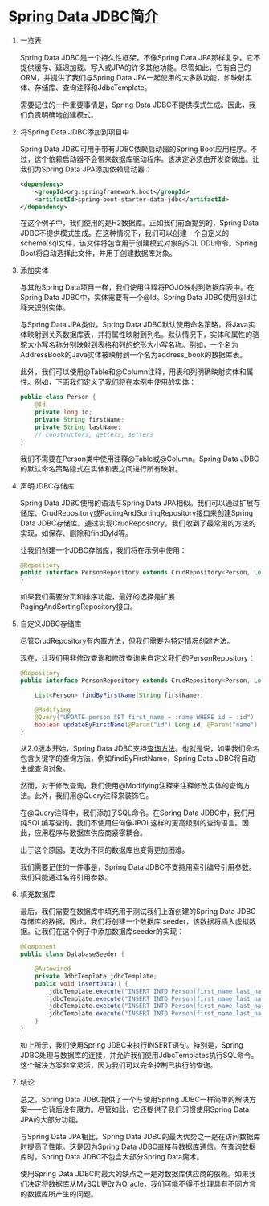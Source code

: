 # [Spring Data JDBC简介](https://www.baeldung.com/spring-data-jdbc-intro)

1. 一览表

    Spring Data JDBC是一个持久性框架，不像Spring Data JPA那样复杂。它不提供缓存、延迟加载、写入或JPA的许多其他功能。尽管如此，它有自己的ORM，并提供了我们与Spring Data JPA一起使用的大多数功能，如映射实体、存储库、查询注释和JdbcTemplate。

    需要记住的一件重要事情是，Spring Data JDBC不提供模式生成。因此，我们负责明确地创建模式。

2. 将Spring Data JDBC添加到项目中

    Spring Data JDBC可用于带有JDBC依赖启动器的Spring Boot应用程序。不过，这个依赖启动器不会带来数据库驱动程序。该决定必须由开发商做出。让我们为Spring Data JPA添加依赖启动器：

    ```xml
    <dependency> 
        <groupId>org.springframework.boot</groupId>
        <artifactId>spring-boot-starter-data-jdbc</artifactId>
    </dependency>
    ```

    在这个例子中，我们使用的是H2数据库。正如我们前面提到的，Spring Data JDBC不提供模式生成。在这种情况下，我们可以创建一个自定义的schema.sql文件，该文件将包含用于创建模式对象的SQL DDL命令。Spring Boot将自动选择此文件，并用于创建数据库对象。

3. 添加实体

    与其他Spring Data项目一样，我们使用注释将POJO映射到数据库表中。在Spring Data JDBC中，实体需要有一个@Id。Spring Data JDBC使用@Id注释来识别实体。

    与Spring Data JPA类似，Spring Data JDBC默认使用命名策略，将Java实体映射到关系数据库表，并将属性映射到列名。默认情况下，实体和属性的骆驼大小写名称分别映射到表格和列的蛇形大小写名称。例如，一个名为AddressBook的Java实体被映射到一个名为address_book的数据库表。

    此外，我们可以使用@Table和@Column注释，用表和列明确映射实体和属性。例如，下面我们定义了我们将在本例中使用的实体：

    ```java
    public class Person {
        @Id
        private long id;
        private String firstName;
        private String lastName;
        // constructors, getters, setters
    }
    ```

    我们不需要在Person类中使用注释@Table或@Column。Spring Data JDBC的默认命名策略隐式在实体和表之间进行所有映射。

4. 声明JDBC存储库

    Spring Data JDBC使用的语法与Spring Data JPA相似。我们可以通过扩展存储库、CrudRepository或PagingAndSortingRepository接口来创建Spring Data JDBC存储库。通过实现CrudRepository，我们收到了最常用的方法的实现，如保存、删除和findById等。

    让我们创建一个JDBC存储库，我们将在示例中使用：

    ```java
    @Repository
    public interface PersonRepository extends CrudRepository<Person, Long> {
    }
    ```

    如果我们需要分页和排序功能，最好的选择是扩展PagingAndSortingRepository接口。

5. 自定义JDBC存储库

    尽管CrudRepository有内置方法，但我们需要为特定情况创建方法。

    现在，让我们用非修改查询和修改查询来自定义我们的PersonRepository：

    ```java
    @Repository
    public interface PersonRepository extends CrudRepository<Person, Long> {

        List<Person> findByFirstName(String firstName);

        @Modifying
        @Query("UPDATE person SET first_name = :name WHERE id = :id")
        boolean updateByFirstName(@Param("id") Long id, @Param("name") String name);
    }
    ```

    从2.0版本开始，Spring Data JDBC支持[查询方法](https://docs.spring.io/spring-data/relational/reference/jdbc/query-methods.html)。也就是说，如果我们命名包含关键字的查询方法，例如findByFirstName，Spring Data JDBC将自动生成查询对象。

    然而，对于修改查询，我们使用@Modifying注释来注释修改实体的查询方法。此外，我们用@Query注释来装饰它。

    在@Query注释中，我们添加了SQL命令。在Spring Data JDBC中，我们用纯SQL编写查询。我们不使用任何像JPQL这样的更高级别的查询语言。因此，应用程序与数据库供应商紧密耦合。

    出于这个原因，更改为不同的数据库也变得更加困难。

    我们需要记住的一件事是，Spring Data JDBC不支持用索引编号引用参数。我们只能通过名称引用参数。

6. 填充数据库

    最后，我们需要在数据库中填充用于测试我们上面创建的Spring Data JDBC存储库的数据。因此，我们将创建一个数据库 seeder，该数据将插入虚拟数据。让我们在这个例子中添加数据库seeder的实现：

    ```java
    @Component
    public class DatabaseSeeder {

        @Autowired
        private JdbcTemplate jdbcTemplate;
        public void insertData() {
            jdbcTemplate.execute("INSERT INTO Person(first_name,last_name) VALUES('Victor', 'Hugo')");
            jdbcTemplate.execute("INSERT INTO Person(first_name,last_name) VALUES('Dante', 'Alighieri')");
            jdbcTemplate.execute("INSERT INTO Person(first_name,last_name) VALUES('Stefan', 'Zweig')");
            jdbcTemplate.execute("INSERT INTO Person(first_name,last_name) VALUES('Oscar', 'Wilde')");
        }
    }
    ```

    如上所示，我们使用Spring JDBC来执行INSERT语句。特别是，Spring JDBC处理与数据库的连接，并允许我们使用JdbcTemplates执行SQL命令。这个解决方案非常灵活，因为我们可以完全控制已执行的查询。

7. 结论

    总之，Spring Data JDBC提供了一个与使用Spring JDBC一样简单的解决方案——它背后没有魔力。尽管如此，它还提供了我们习惯使用Spring Data JPA的大部分功能。

    与Spring Data JPA相比，Spring Data JDBC的最大优势之一是在访问数据库时提高了性能。这是因为Spring Data JDBC直接与数据库通信。在查询数据库时，Spring Data JDBC不包含大部分Spring Data魔术。

    使用Spring Data JDBC时最大的缺点之一是对数据库供应商的依赖。如果我们决定将数据库从MySQL更改为Oracle，我们可能不得不处理具有不同方言的数据库所产生的问题。
